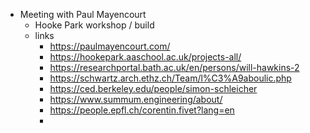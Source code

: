 - Meeting with Paul Mayencourt
	- Hooke Park workshop / build
	- links
		- https://paulmayencourt.com/
		- https://hookepark.aaschool.ac.uk/projects-all/
		- https://researchportal.bath.ac.uk/en/persons/will-hawkins-2
		- https://schwartz.arch.ethz.ch/Team/l%C3%A9aboulic.php
		- https://ced.berkeley.edu/people/simon-schleicher
		- https://www.summum.engineering/about/
		- https://people.epfl.ch/corentin.fivet?lang=en
		-